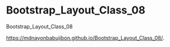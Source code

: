 # Bootstrap_Layout_Class_08
Bootstrap_Layout_Class_08

https://mdnayonbabujibon.github.io/Bootstrap_Layout_Class_08/.
